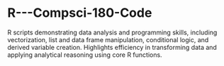 # R---Compsci-180-Code
R scripts demonstrating data analysis and programming skills, including vectorization, list and data frame manipulation, conditional logic, and derived variable creation. Highlights efficiency in transforming data and applying analytical reasoning using core R functions.

